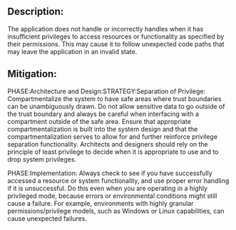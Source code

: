 ## Description:

The application does not handle or incorrectly handles when it has insufficient privileges to access resources or functionality as specified by their permissions. This may cause it to follow unexpected code paths that may leave the application in an invalid state.



## Mitigation:


PHASE:Architecture and Design:STRATEGY:Separation of Privilege:
Compartmentalize the system to have safe areas where trust boundaries can be unambiguously drawn. Do not allow sensitive data to go outside of the trust boundary and always be careful when interfacing with a compartment outside of the safe area. Ensure that appropriate compartmentalization is built into the system design and that the compartmentalization serves to allow for and further reinforce privilege separation functionality. Architects and designers should rely on the principle of least privilege to decide when it is appropriate to use and to drop system privileges.

PHASE:Implementation:
Always check to see if you have successfully accessed a resource or system functionality, and use proper error handling if it is unsuccessful. Do this even when you are operating in a highly privileged mode, because errors or environmental conditions might still cause a failure. For example, environments with highly granular permissions/privilege models, such as Windows or Linux capabilities, can cause unexpected failures.

